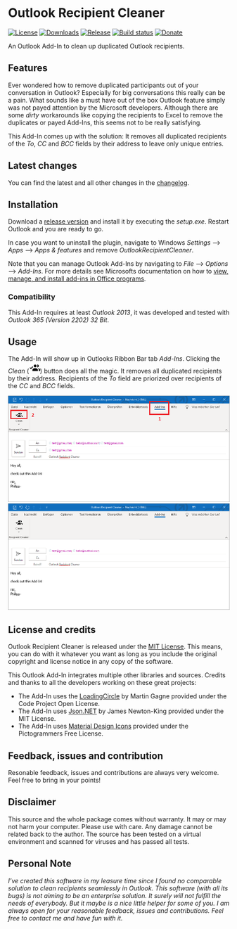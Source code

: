 # Outlook Recipient Cleaner
[![License](https://img.shields.io/github/license/Fruchtzwerg94/OutlookRecipientCleaner)](LICENSE)
[![Downloads](https://img.shields.io/github/downloads/Fruchtzwerg94/OutlookRecipientCleaner/total)](https://tooomm.github.io/github-release-stats/?username=Fruchtzwerg94&repository=OutlookRecipientCleaner)
[![Release](https://img.shields.io/github/v/release/Fruchtzwerg94/OutlookRecipientCleaner)](https://github.com/Fruchtzwerg94/OutlookRecipientCleaner/releases)
[![Build status](https://github.com/Fruchtzwerg94/OutlookRecipientCleaner/actions/workflows/CI_build.yml/badge.svg?branch=master)](https://github.com/Fruchtzwerg94/OutlookRecipientCleaner/actions/workflows/CI_build.yml)
[![Donate](https://img.shields.io/badge/Donate-PayPal-blue.svg)](https://www.paypal.me/SchmidtPh)

An Outlook Add-In to clean up duplicated Outlook recipients.

## Features
Ever wondered how to remove duplicated participants out of your conversation in Outlook? Especially for big conversations this really can be a pain.
What sounds like a must have out of the box Outlook feature simply was not payed attention by the Microsoft developers.
Although there are some *dirty* workarounds like copying the recipients to Excel to remove the duplicates or payed Add-Ins, this seems not to be really satisfying.

This Add-In comes up with the solution: It removes all duplicated recipients of the *To*, *CC* and *BCC* fields by their address to leave only unique entries.

## Latest changes
You can find the latest and all other changes in the [changelog](CHANGELOG.md).

## Installation
Download a [release version](https://github.com/Fruchtzwerg94/OutlookRecipientCleaner/releases) and install it by executing the *setup.exe*. Restart Outlook and you are ready to go.

In case you want to uninstall the plugin, navigate to Windows *Settings* --> *Apps* --> *Apps & features* and remove *OutlookRecipientCleaner*.

Note that you can manage Outlook Add-Ins by navigating to *File* --> *Options* --> *Add-Ins*. For more details see Microsofts documentation on how to [view, manage, and install add-ins in Office programs](https://support.microsoft.com/en-us/office/view-manage-and-install-add-ins-in-office-programs-16278816-1948-4028-91e5-76dca5380f8d).

### Compatibility
This Add-In requires at least *Outlook 2013*, it was developed and tested with *Outlook 365 (Version 2202) 32 Bit*.

## Usage
The Add-In will show up in Outlooks Ribbon Bar tab *Add-Ins*. Clicking the *Clean* (<img src="OutlookRecipientCleaner/OutlookRecipientCleaner/Resources/Clean.png" width="25">) button does all the magic.
It removes all duplicated recipients by their address. Recipients of the *To* field are priorized over recipients of the *CC* and *BCC* fields.

![Before Outlook Recipient Cleaner](doc/BeforeOutlookRecipientCleaner.png)
![After Outlook Recipient Cleaner](doc/AfterOutlookRecipientCleaner.png)

## License and credits
Outlook Recipient Cleaner is released under the [MIT License](LICENSE). This means, you can do with it whatever you want as long as you include the original copyright and license notice in any copy of the software.

This Outlook Add-In integrates multiple other libraries and sources. Credits and thanks to all the developers working on these great projects:
* The Add-In uses the [LoadingCircle](https://www.codeproject.com/articles/14841/how-to-write-a-loading-circle-animation-in-net) by Martin Gagne provided under the Code Project Open License.
* The Add-In uses [Json.NET](https://www.newtonsoft.com/json) by James Newton-King provided under the MIT License.
* The Add-In uses [Material Design Icons](https://materialdesignicons.com/) provided under the Pictogrammers Free License.

## Feedback, issues and contribution
Resonable feedback, issues and contributions are always very welcome. Feel free to bring in your points!

## Disclaimer
This source and the whole package comes without warranty. It may or may not harm your computer. Please use with care. Any damage cannot be related back to the author. The source has been tested on a virtual environment and scanned for viruses and has passed all tests.

## Personal Note
*I've created this software in my leasure time since I found no comparable solution to clean recipients seamlessly in Outlook. This software (with all its bugs) is not aiming to be an enterprise solution. It surely will not fulfill the needs of everybody. But it maybe is a nice little helper for some of you. I am always open for your reasonable feedback, issues and contributions. Feel free to contact me and have fun with it.*
